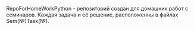 RepoForHomeWorkPython - репозиторий создан для домашних работ с семинаров.
Каждая задача и её решение, расположенны в файлах Sem(№)Task(№).
